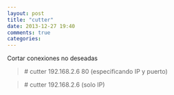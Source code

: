```yaml
---
layout: post
title: "cutter"
date: 2013-12-27 19:40
comments: true
categories: 
---
```

Cortar conexiones no deseadas 

>\# cutter 192.168.2.6 80 (especificando IP y puerto)

>\# cutter 192.168.2.6   (solo IP)

